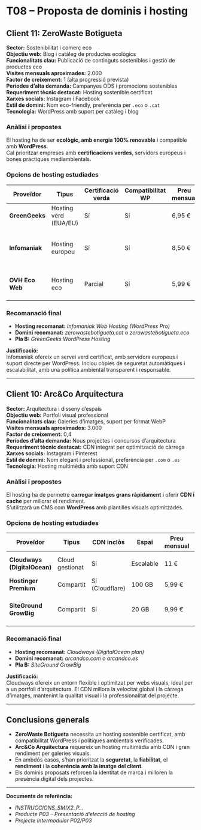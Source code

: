 # T08 – Proposta de dominis i hosting

## Client 11: ZeroWaste Botigueta

**Sector:** Sostenibilitat i comerç eco  
**Objectiu web:** Blog i catàleg de productes ecològics  
**Funcionalitats clau:** Publicació de continguts sostenibles i gestió de productes eco  
**Visites mensuals aproximades:** 2.000  
**Factor de creixement:** 1 (alta progressió prevista)  
**Períodes d’alta demanda:** Campanyes ODS i promocions sostenibles  
**Requeriment tècnic destacat:** Hosting sostenible certificat  
**Xarxes socials:** Instagram i Facebook  
**Estil de domini:** Nom eco-friendly, preferència per `.eco` o `.cat`  
**Tecnologia:** WordPress amb suport per catàleg i blog  

### Anàlisi i propostes
El hosting ha de ser **ecològic, amb energia 100% renovable** i compatible amb **WordPress**.  
Cal prioritzar empreses amb **certificacions verdes**, servidors europeus i bones pràctiques mediambientals.

### Opcions de hosting estudiades
| Proveïdor | Tipus | Certificació verda | Compatibilitat WP | Preu mensual | Pros | Contres |
|------------|--------|-------------------|-------------------|---------------|------|----------|
| **GreenGeeks** | Hosting verd (EUA/EU) | Sí | Sí | 6,95 € | Totalment verd, ràpid, suport 24/7 | Centres fora d’Espanya |
| **Infomaniak** | Hosting europeu | Sí | Sí | 8,50 € | Sostenible, servidors a Europa, còpies automàtiques | Preu més elevat |
| **OVH Eco Web** | Hosting eco | Parcial | Sí | 5,99 € | Econòmic, servidor europeu | Sense certificat verd complet |

### Recomanació final
- **Hosting recomanat:** *Infomaniak Web Hosting (WordPress Pro)*  
- **Domini recomanat:** *zerowastebotigueta.cat* o *zerowastebotigueta.eco*  
- **Pla B:** *GreenGeeks WordPress Hosting*  

**Justificació:**  
Infomaniak ofereix un servei verd certificat, amb servidors europeus i suport directe per WordPress. Inclou còpies de seguretat automàtiques i escalabilitat, amb una política ambiental transparent i responsable.

---

## Client 10: Arc&Co Arquitectura

**Sector:** Arquitectura i disseny d’espais  
**Objectiu web:** Portfoli visual professional  
**Funcionalitats clau:** Galeries d’imatges, suport per format WebP  
**Visites mensuals aproximades:** 3.000  
**Factor de creixement:** 0,4  
**Períodes d’alta demanda:** Nous projectes i concursos d’arquitectura  
**Requeriment tècnic destacat:** CDN integrat per optimització de càrrega  
**Xarxes socials:** Instagram i Pinterest  
**Estil de domini:** Nom elegant i professional, preferència per `.com` o `.es`  
**Tecnologia:** Hosting multimèdia amb suport CDN  

### Anàlisi i propostes
El hosting ha de permetre **carregar imatges grans ràpidament** i oferir **CDN i cache** per millorar el rendiment.  
S’utilitzarà un CMS com **WordPress** amb plantilles visuals optimitzades.

### Opcions de hosting estudiades
| Proveïdor | Tipus | CDN inclòs | Espai | Preu mensual | Pros | Contres |
|------------|--------|-------------|--------|---------------|------|----------|
| **Cloudways (DigitalOcean)** | Cloud gestionat | Sí | Escalable | 11 € | Molt ràpid, escalable, professional | Configuració més tècnica |
| **Hostinger Premium** | Compartit | Sí (Cloudflare) | 100 GB | 5,99 € | Econòmic, fàcil d’usar | Menys personalitzable |
| **SiteGround GrowBig** | Compartit | Sí | 20 GB | 9,99 € | Suport excel·lent, còpies diàries | Preu superior |

### Recomanació final
- **Hosting recomanat:** *Cloudways (DigitalOcean plan)*  
- **Domini recomanat:** *arcandco.com* o *arcandco.es*  
- **Pla B:** *SiteGround GrowBig*

**Justificació:**  
Cloudways ofereix un entorn flexible i optimitzat per webs visuals, ideal per a un portfoli d’arquitectura. El CDN millora la velocitat global i la càrrega d’imatges, mantenint la qualitat visual i la professionalitat del projecte.

---

## Conclusions generals

- **ZeroWaste Botigueta** necessita un hosting sostenible certificat, amb compatibilitat WordPress i polítiques ambientals verificades.  
- **Arc&Co Arquitectura** requereix un hosting multimèdia amb CDN i gran rendiment per galeries visuals.  
- En ambdós casos, s’han prioritzat la **seguretat**, la **fiabilitat**, el **rendiment** i la **coherència amb la imatge del client**.  
- Els dominis proposats reforcen la identitat de marca i milloren la presència digital dels projectes.

---

**Documents de referència:**  
- *INSTRUCCIONS_SMIX2_P…*  
- *Producte P03 – Presentació d’elecció de hosting*  
- *Projecte Intermodular P02/P03*


